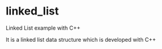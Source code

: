# linked_list
Linked List example with C++

It is a linked list data structure which is developed with C++
